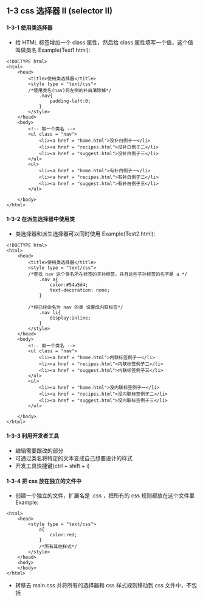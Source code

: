## 1-3 css 选择器 II (selector II)

#### 1-3-1 使用类选择器
+ 给 HTML 标签增加一个 class 属性，然后给 class 属性填写一个值，这个值叫做类名
Example(Test1.html):
```
<!DOCTYPE html>
<html>
    <head>
        <title>使用类选择器</title>
        <style type = "text/css">
        /*使用类名(nav)将左侧的补白清除掉*/
            .nav{
                padding-left:0;
            }
        </style>
    </head>
    <body>
        <!-- 取一个类名 -->
        <ul class = "nav">
            <li><a href = "home.html">没补白例子一</li>
            <li><a href = "recipes.html">没补白例子二</li>
            <li><a href = "suggest.html">没补白例子三</li>
        </ul>
        <ul>
            <li><a href = "home.html">有补白例子一</li>
            <li><a href = "recipes.html">有补白例子二</li>
            <li><a href = "suggest.html">有补白例子三</li>
        </ul>

    </body>
</html>
```

#### 1-3-2 在派生选择器中使用类
+ 类选择器和派生选择器可以同时使用
Example(Test2.html):
```
<!DOCTYPE html>
<html>
    <head>
        <title>使用类选择器</title>
        <style type = "text/css">
        /*查找 nav 这个类名所在标签的子孙标签，并且这些子孙标签的名字是 a */
            .nav a{
                color:#54a5d4;
                text-decoration: none;
            }

        /*将已经命名为 nav 的类 设置成内联标签*/
            .nav li{
                display:inline;
            }
        </style>
    </head>
    <body>
        <!-- 取一个类名 -->
        <ul class = "nav">
            <li><a href = "home.html">内联标签例子一</li>
            <li><a href = "recipes.html">内联标签例子二</li>
            <li><a href = "suggest.html">内联标签例子三</li>
        </ul>
        <ul>
            <li><a href = "home.html">没内联标签例子一</li>
            <li><a href = "recipes.html">没内联标签例子二</li>
            <li><a href = "suggest.html">没内联标签例子三</li>
        </ul>

    </body>
</html>
```

#### 1-3-3 利用开发者工具
+ 编辑需要跟改的部分
+ 可通过类名将特定的文本变成自己想要设计的样式
+ 开发工具快捷键(ctrl + shift + i)

#### 1-3-4 把 css 放在独立的文件中
+ 创建一个独立的文件，扩展名是 .css ，把所有的 css 规则都放在这个文件里
Example:
```
<html>
    <head>
        <style type = "text/css">
            a{
                color:red;
            }
            /*所有其他样式*/
        </style>
    </head>
    <body>
    </body>
</html>
```
+ 转移去 main.css 并将所有的选择器和 css 样式规则移动到 css 文件中，不包括<style> 标签
Example(main.css):
```
a{
    color:red
}
```

#### 1-3-5 link 标签
+ 在 HTML 文件中使用 link 标签链接独立的 css 文件
+ link 标签是空标签，只写开始标签，不写结束标签
Example(Test4.html):
```
<html>
 <head>
    <link type = "text/css" rel = "stylesheet" href = "main.css">
 </head>
 <body>
 </body>
</html>
```
+ 过后就可以在 main.css 文件里调整 html 里文档的样式了
